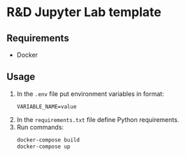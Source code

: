 # R&D Jupyter Lab template

## Requirements

* Docker

## Usage

1. In the `.env` file put environment variables in format:
    ```
    VARIABLE_NAME=value
    ```
2. In the `requirements.txt` file define Python requirements.
3. Run commands:
    ```bash
    docker-compose build
    docker-compose up
    ```
